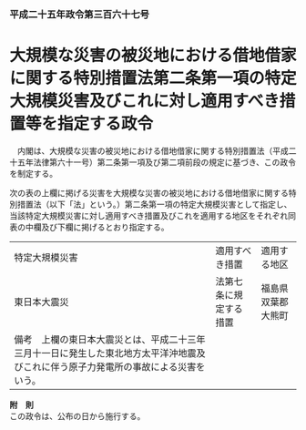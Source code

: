 ### 平成二十五年政令第三百六十七号  
# 大規模な災害の被災地における借地借家に関する特別措置法第二条第一項の特定大規模災害及びこれに対し適用すべき措置等を指定する政令  
　内閣は、大規模な災害の被災地における借地借家に関する特別措置法（平成二十五年法律第六十一号）第二条第一項及び第二項前段の規定に基づき、この政令を制定する。  
  
次の表の上欄に掲げる災害を大規模な災害の被災地における借地借家に関する特別措置法（以下「法」という。）第二条第一項の特定大規模災害として指定し、当該特定大規模災害に対し適用すべき措置及びこれを適用する地区をそれぞれ同表の中欄及び下欄に掲げるとおり指定する。  

||||  
| --- | --- | --- |  
|特定大規模災害|適用すべき措置|適用する地区|  
|東日本大震災|法第七条に規定する措置|福島県双葉郡大熊町|  
|備考　上欄の東日本大震災とは、平成二十三年三月十一日に発生した東北地方太平洋沖地震及びこれに伴う原子力発電所の事故による災害をいう。|  
  
  
**附　則**  
この政令は、公布の日から施行する。  
  
